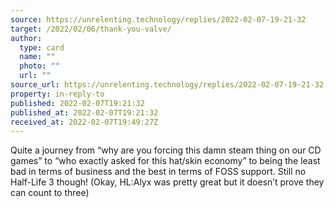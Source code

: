```yaml
---
source: https://unrelenting.technology/replies/2022-02-07-19-21-32
target: /2022/02/06/thank-you-valve/
author:
  type: card
  name: ""
  photo: ""
  url: ""
source_url: https://unrelenting.technology/replies/2022-02-07-19-21-32
property: in-reply-to
published: 2022-02-07T19:21:32
published_at: 2022-02-07T19:21:32
received_at: 2022-02-07T19:49:27Z
---
```


Quite a journey from “why are you forcing this damn steam thing on our CD games” to “who exactly asked for this hat/skin economy” to being the least bad in terms of business and the best in terms of FOSS support.
Still no Half-Life 3 though! (Okay, HL:Alyx was pretty great but it doesn’t prove they can count to three)